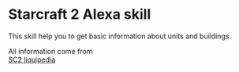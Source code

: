 # Starcraft 2 Alexa skill

This skill help you to get basic information about units and buildings.

All information come from  
[SC2 liquipedia](https://liquipedia.net/starcraft2/Main_Page)
